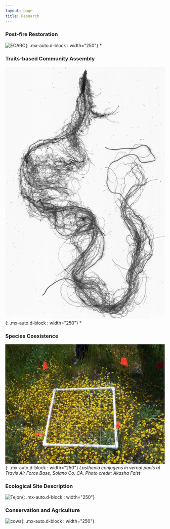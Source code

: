 ```yaml
---
layout: page
title: Research
---
```

### Post-fire Restoration
![EOARC](/../../assets/img/research/headshot.jpg){: .mx-auto.d-block : width="250"}
*

### Traits-based Community Assembly
![Roots](/../../assets/img/research/Roots.jpg){: .mx-auto.d-block : width="250"}
*

### Species Coexistence
![Lasthenia](/../../assets/img/research/Lasthenia.jpg){: .mx-auto.d-block : width="250"}
*Lasthenia conjugens in vernal pools at Travis Air Force Base, Solano Co. CA. Photo credit: Akasha Faist*



### Ecological Site Description
![Tejon](/../../assets/img/research/Tejon.jpg){: .mx-auto.d-block : width="250"}

### Conservation and Agriculture
![cows](/../../assets/img/research/cows.jpg){: .mx-auto.d-block : width="250"}





